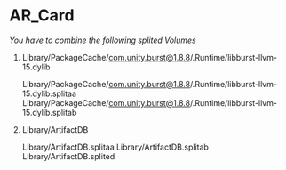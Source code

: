 # AR_Card


*You have to combine the following splited Volumes*
1. Library/PackageCache/com.unity.burst@1.8.8/.Runtime/libburst-llvm-15.dylib

   Library/PackageCache/com.unity.burst@1.8.8/.Runtime/libburst-llvm-15.dylib.splitaa
   Library/PackageCache/com.unity.burst@1.8.8/.Runtime/libburst-llvm-15.dylib.splitab

2. Library/ArtifactDB
    
    Library/ArtifactDB.splitaa
    Library/ArtifactDB.splitab
    Library/ArtifactDB.splited

